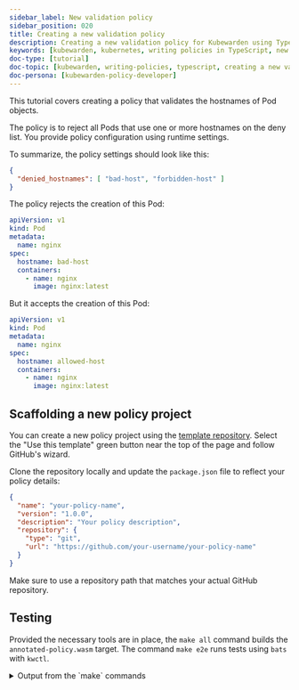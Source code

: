 ```yaml
---
sidebar_label: New validation policy
sidebar_position: 020
title: Creating a new validation policy
description: Creating a new validation policy for Kubewarden using TypeScript.
keywords: [kubewarden, kubernetes, writing policies in TypeScript, new validation policy]
doc-type: [tutorial]
doc-topic: [kubewarden, writing-policies, typescript, creating a new validation policy]
doc-persona: [kubewarden-policy-developer]
---
```


<head>
  <link rel="canonical" href="https://docs.kubewarden.io/tutorials/writing-policies/typescript/scaffold"/>
</head>

This tutorial covers creating a policy that validates the hostnames of Pod objects.

The policy is to reject all Pods that use one or more hostnames on the deny list.
You provide policy configuration using runtime settings.

To summarize, the policy settings should look like this:

```json
{
  "denied_hostnames": [ "bad-host", "forbidden-host" ]
}
```

The policy rejects the creation of this Pod:

```yaml
apiVersion: v1
kind: Pod
metadata:
  name: nginx
spec:
  hostname: bad-host
  containers:
    - name: nginx
      image: nginx:latest
```

But it accepts the creation of this Pod:

```yaml
apiVersion: v1
kind: Pod
metadata:
  name: nginx
spec:
  hostname: allowed-host
  containers:
    - name: nginx
      image: nginx:latest
```

## Scaffolding a new policy project

You can create a new policy project using the [template repository](https://github.com/kubewarden/js-policy-template). Select the "Use this template" green button near the top of the page and follow GitHub's wizard.

Clone the repository locally and update the `package.json` file to reflect your policy details:

```json
{
  "name": "your-policy-name",
  "version": "1.0.0",
  "description": "Your policy description",
  "repository": {
    "type": "git",
    "url": "https://github.com/your-username/your-policy-name"
  }
}
```

Make sure to use a repository path that matches your actual GitHub repository.

## Testing

Provided the necessary tools are in place, the `make all` command builds the `annotated-policy.wasm` target. The command `make e2e` runs tests using `bats` with `kwctl`.

<details>
<summary>Output from the `make` commands</summary>

```console
make all
npx webpack --config webpack.config.cjs
asset bundled.js 5.52 KiB [compared for emit] [minimized] (name: main)
asset types.d.ts 430 bytes [compared for emit]
asset index.d.ts 11 bytes [compared for emit]
./src/index.ts 3.84 KiB [built] [code generated]
./node_modules/kubewarden-policy-sdk/dist/bundle.js 3.85 KiB [built] [code generated]
webpack 5.101.3 compiled successfully in 2280 ms
npm install

up to date, audited 400 packages in 2s

58 packages are looking for funding
  run `npm fund` for details

found 0 vulnerabilities
```

```console
make e2e
npx webpack --config webpack.config.cjs
asset bundled.js 5.52 KiB [compared for emit] [minimized] (name: main)
asset types.d.ts 430 bytes [compared for emit]
asset index.d.ts 11 bytes [compared for emit]
./src/index.ts 3.84 KiB [built] [code generated]
./node_modules/kubewarden-policy-sdk/dist/bundle.js 3.85 KiB [built] [code generated]
webpack 5.101.3 compiled successfully in 1909 ms
bats e2e.bats
e2e.bats
 ✓ reject because hostname is on the deny list
 ✓ accept because hostname is not on the deny list
 ✓ accept because the deny list is empty
 ✓ accept because pod has no hostname set
 ✓ accept non-pod resources

5 tests, 0 failures
```

</details>
